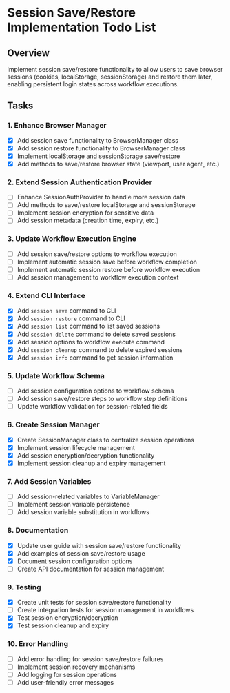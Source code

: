 # Session Save/Restore Implementation Todo List

## Overview
Implement session save/restore functionality to allow users to save browser sessions (cookies, localStorage, sessionStorage) and restore them later, enabling persistent login states across workflow executions.

## Tasks

### 1. Enhance Browser Manager
- [x] Add session save functionality to BrowserManager class
- [x] Add session restore functionality to BrowserManager class
- [x] Implement localStorage and sessionStorage save/restore
- [x] Add methods to save/restore browser state (viewport, user agent, etc.)

### 2. Extend Session Authentication Provider
- [ ] Enhance SessionAuthProvider to handle more session data
- [ ] Add methods to save/restore localStorage and sessionStorage
- [ ] Implement session encryption for sensitive data
- [ ] Add session metadata (creation time, expiry, etc.)

### 3. Update Workflow Execution Engine
- [ ] Add session save/restore options to workflow execution
- [ ] Implement automatic session save before workflow completion
- [ ] Implement automatic session restore before workflow execution
- [ ] Add session management to workflow execution context

### 4. Extend CLI Interface
- [x] Add `session save` command to CLI
- [x] Add `session restore` command to CLI
- [x] Add `session list` command to list saved sessions
- [x] Add `session delete` command to delete saved sessions
- [x] Add session options to workflow execute command
- [x] Add `session cleanup` command to delete expired sessions
- [x] Add `session info` command to get session information

### 5. Update Workflow Schema
- [ ] Add session configuration options to workflow schema
- [ ] Add session save/restore steps to workflow step definitions
- [ ] Update workflow validation for session-related fields

### 6. Create Session Manager
- [x] Create SessionManager class to centralize session operations
- [x] Implement session lifecycle management
- [x] Add session encryption/decryption functionality
- [x] Implement session cleanup and expiry management

### 7. Add Session Variables
- [ ] Add session-related variables to VariableManager
- [ ] Implement session variable persistence
- [ ] Add session variable substitution in workflows

### 8. Documentation
- [x] Update user guide with session save/restore functionality
- [x] Add examples of session save/restore usage
- [x] Document session configuration options
- [ ] Create API documentation for session management

### 9. Testing
- [x] Create unit tests for session save/restore functionality
- [ ] Create integration tests for session management in workflows
- [x] Test session encryption/decryption
- [x] Test session cleanup and expiry

### 10. Error Handling
- [ ] Add error handling for session save/restore failures
- [ ] Implement session recovery mechanisms
- [ ] Add logging for session operations
- [ ] Add user-friendly error messages
